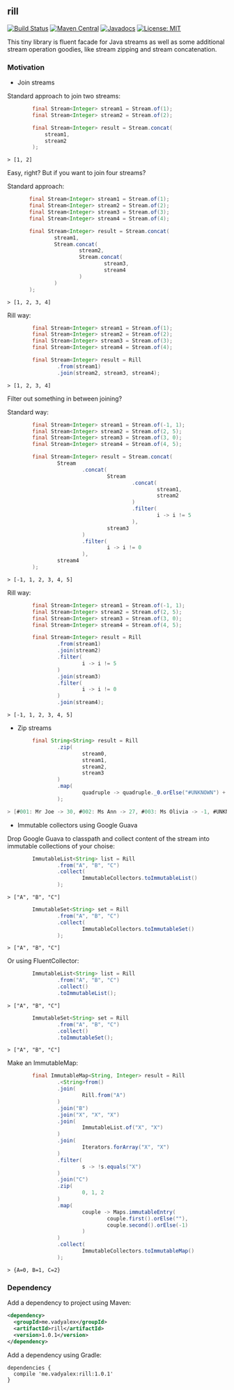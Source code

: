 ## rill


[![Build Status](https://travis-ci.org/vadyalex/rill.svg)](https://travis-ci.org/vadyalex/rill)
[![Maven Central](https://maven-badges.herokuapp.com/maven-central/me.vadyalex/rill/badge.svg)](https://maven-badges.herokuapp.com/maven-central/me.vadyalex/rill)
[![Javadocs](http://www.javadoc.io/badge/me.vadyalex/rill.svg)](http://www.javadoc.io/doc/me.vadyalex/rill)
[![License: MIT](https://img.shields.io/badge/License-MIT-yellow.svg)](https://opensource.org/licenses/MIT)

This tiny library is fluent facade for Java streams as well as some additional stream operation goodies, like stream zipping and stream concatenation.

### Motivation

- Join streams

 Standard approach to join two streams:
 
```java
        final Stream<Integer> stream1 = Stream.of(1);
        final Stream<Integer> stream2 = Stream.of(2);

        final Stream<Integer> result = Stream.concat(
            stream1,
            stream2
        );
```
```
> [1, 2]
```

Easy, right? But if you want to join four streams?

Standard approach:

 ```java
        final Stream<Integer> stream1 = Stream.of(1);
        final Stream<Integer> stream2 = Stream.of(2);
        final Stream<Integer> stream3 = Stream.of(3);
        final Stream<Integer> stream4 = Stream.of(4);

        final Stream<Integer> result = Stream.concat(
                stream1,
                Stream.concat(
                        stream2,
                        Stream.concat(
                                stream3,
                                stream4
                        )
                )
        );
```
```
> [1, 2, 3, 4]
```

Rill way:

```java
        final Stream<Integer> stream1 = Stream.of(1);
        final Stream<Integer> stream2 = Stream.of(2);
        final Stream<Integer> stream3 = Stream.of(3);
        final Stream<Integer> stream4 = Stream.of(4);

        final Stream<Integer> result = Rill
                .from(stream1)
                .join(stream2, stream3, stream4);
```
```
> [1, 2, 3, 4]
```

Filter out something in between joining?

Standard way:
```java
        final Stream<Integer> stream1 = Stream.of(-1, 1);
        final Stream<Integer> stream2 = Stream.of(2, 5);
        final Stream<Integer> stream3 = Stream.of(3, 0);
        final Stream<Integer> stream4 = Stream.of(4, 5);

        final Stream<Integer> result = Stream.concat(
                Stream
                        .concat(
                                Stream
                                        .concat(
                                                stream1,
                                                stream2
                                        )
                                        .filter(
                                                i -> i != 5
                                        ),
                                stream3
                        )
                        .filter(
                                i -> i != 0
                        ),
                stream4
        );
```
```
> [-1, 1, 2, 3, 4, 5]
```

Rill way:

```java
        final Stream<Integer> stream1 = Stream.of(-1, 1);
        final Stream<Integer> stream2 = Stream.of(2, 5);
        final Stream<Integer> stream3 = Stream.of(3, 0);
        final Stream<Integer> stream4 = Stream.of(4, 5);

        final Stream<Integer> result = Rill
                .from(stream1)
                .join(stream2)
                .filter(
                        i -> i != 5
                )
                .join(stream3)
                .filter(
                        i -> i != 0
                )
                .join(stream4);
```
```
> [-1, 1, 2, 3, 4, 5]
```

- Zip streams

```java
        final String<String> result = Rill
                .zip(
                        stream0,
                        stream1,
                        stream2,
                        stream3
                )
                .map(
                        quadruple -> quadruple._0.orElse("#UNKNOWN") + ": " + quadruple._1.map(value -> value + " ").orElse("") + quadruple._2.orElse("") + " -> " + quadruple._3.orElse(-1)
                );
```
```java
> [#001: Mr Joe -> 30, #002: Ms Ann -> 27, #003: Ms Olivia -> -1, #UNKNOWN: Jonas -> -1]
```

- Immutable collectors using Google Guava

Drop Google Guava to classpath and collect content of the stream into immutable collections of your choise:

```java
        ImmutableList<String> list = Rill
                .from("A", "B", "C")
                .collect(
                        ImmutableCollectors.toImmutableList()
                );
```
```
> ["A", "B", "C"]
```
```java
        ImmutableSet<String> set = Rill
                .from("A", "B", "C")
                .collect(
                        ImmutableCollectors.toImmutableSet()
                );
```
```
> ["A", "B", "C"]
```

Or using FluentCollector:

```java
        ImmutableList<String> list = Rill
                .from("A", "B", "C")
                .collect()
                .toImmutableList();
```
```
> ["A", "B", "C"]
```
```java
        ImmutableSet<String> set = Rill
                .from("A", "B", "C")
                .collect()
                .toImmutableSet();
```
```
> ["A", "B", "C"]
```

Make an ImmutableMap:

```java
        final ImmutableMap<String, Integer> result = Rill
                .<String>from()
                .join(
                        Rill.from("A")
                )
                .join("B")
                .join("X", "X", "X")
                .join(
                        ImmutableList.of("X", "X")
                )
                .join(
                        Iterators.forArray("X", "X")
                )
                .filter(
                        s -> !s.equals("X")
                )
                .join("C")
                .zip(
                        0, 1, 2
                )
                .map(
                        couple -> Maps.immutableEntry(
                                couple.first().orElse(""),
                                couple.second().orElse(-1)
                        )
                )
                .collect(
                        ImmutableCollectors.toImmutableMap()
                );
```
```
> {A=0, B=1, C=2}
```

### Dependency

Add a dependency to project using Maven:

```xml
<dependency>
  <groupId>me.vadyalex</groupId>
  <artifactId>rill</artifactId>
  <version>1.0.1</version>
</dependency>
```

Add a dependency using Gradle:

```
dependencies {
  compile 'me.vadyalex:rill:1.0.1'
}
```
